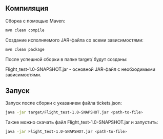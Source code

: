 ## Компиляция

Сборка с помощью Maven:

```bash
mvn clean compile
```
Создание исполняемого JAR-файла со всеми зависимостями:

```bash
mvn clean package
```
После успешной сборки в папке target/ будут созданы:

Flight_test-1.0-SNAPSHOT.jar - основной JAR-файл c необходимыми зависимостями.

## Запуск

Запуск после сборки с указанием файла tickets.json:

```bash
java -jar target/Flight_test-1.0-SNAPSHOT.jar <path-to-file>
```

Также можно скачать файл Flight_test-1.0-SNAPSHOT.jar и запустить:

```bash
java -jar Flight_test-1.0-SNAPSHOT.jar <path-to-file>
```
